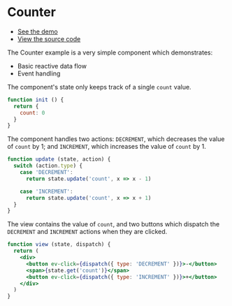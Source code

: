# Counter

* [See the demo](http://wildlyinaccurate.com/plait/examples/Counter.html)
* [View the source code](https://github.com/wildlyinaccurate/plait/tree/master/examples/src/Counter)

The Counter example is a very simple component which demonstrates:

* Basic reactive data flow
* Event handling

The component's state only keeps track of a single `count` value.

```js
function init () {
  return {
    count: 0
  }
}
```

The component handles two actions: `DECREMENT`, which decreases the value of `count` by 1; and `INCREMENT`, which increases the value of `count` by 1.

```js
function update (state, action) {
  switch (action.type) {
    case 'DECREMENT':
      return state.update('count', x => x - 1)

    case 'INCREMENT':
      return state.update('count', x => x + 1)
  }
}
```

The view contains the value of `count`, and two buttons which dispatch the `DECREMENT` and `INCREMENT` actions when they are clicked.

```jsx
function view (state, dispatch) {
  return (
    <div>
      <button ev-click={dispatch({ type: 'DECREMENT' })}>-</button>
      <span>{state.get('count')}</span>
      <button ev-click={dispatch({ type: 'INCREMENT' })}>+</button>
    </div>
  )
}
```
